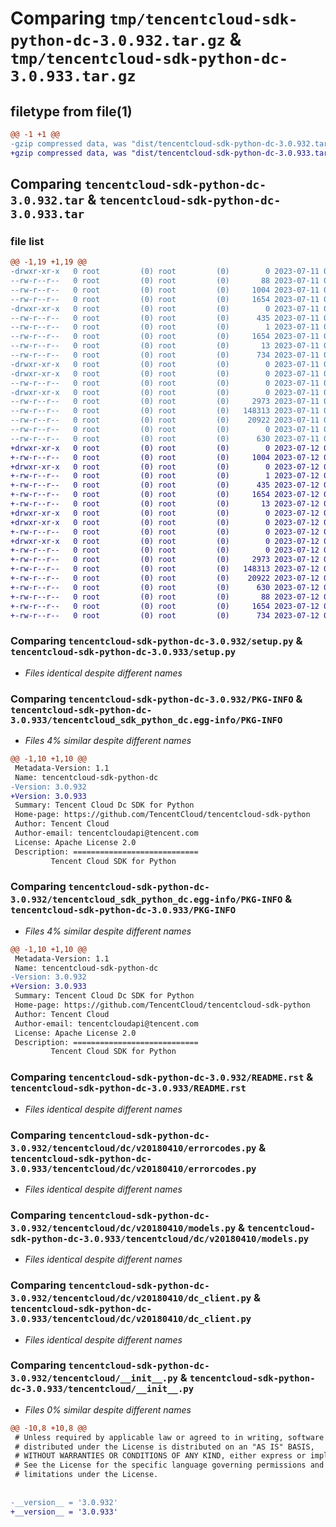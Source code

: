 # Comparing `tmp/tencentcloud-sdk-python-dc-3.0.932.tar.gz` & `tmp/tencentcloud-sdk-python-dc-3.0.933.tar.gz`

## filetype from file(1)

```diff
@@ -1 +1 @@
-gzip compressed data, was "dist/tencentcloud-sdk-python-dc-3.0.932.tar", last modified: Tue Jul 11 00:41:36 2023, max compression
+gzip compressed data, was "dist/tencentcloud-sdk-python-dc-3.0.933.tar", last modified: Wed Jul 12 00:28:04 2023, max compression
```

## Comparing `tencentcloud-sdk-python-dc-3.0.932.tar` & `tencentcloud-sdk-python-dc-3.0.933.tar`

### file list

```diff
@@ -1,19 +1,19 @@
-drwxr-xr-x   0 root         (0) root         (0)        0 2023-07-11 00:41:36.000000 tencentcloud-sdk-python-dc-3.0.932/
--rw-r--r--   0 root         (0) root         (0)       88 2023-07-11 00:41:36.000000 tencentcloud-sdk-python-dc-3.0.932/setup.cfg
--rw-r--r--   0 root         (0) root         (0)     1004 2023-07-11 00:41:36.000000 tencentcloud-sdk-python-dc-3.0.932/setup.py
--rw-r--r--   0 root         (0) root         (0)     1654 2023-07-11 00:41:36.000000 tencentcloud-sdk-python-dc-3.0.932/PKG-INFO
-drwxr-xr-x   0 root         (0) root         (0)        0 2023-07-11 00:41:36.000000 tencentcloud-sdk-python-dc-3.0.932/tencentcloud_sdk_python_dc.egg-info/
--rw-r--r--   0 root         (0) root         (0)      435 2023-07-11 00:41:36.000000 tencentcloud-sdk-python-dc-3.0.932/tencentcloud_sdk_python_dc.egg-info/SOURCES.txt
--rw-r--r--   0 root         (0) root         (0)        1 2023-07-11 00:41:36.000000 tencentcloud-sdk-python-dc-3.0.932/tencentcloud_sdk_python_dc.egg-info/dependency_links.txt
--rw-r--r--   0 root         (0) root         (0)     1654 2023-07-11 00:41:36.000000 tencentcloud-sdk-python-dc-3.0.932/tencentcloud_sdk_python_dc.egg-info/PKG-INFO
--rw-r--r--   0 root         (0) root         (0)       13 2023-07-11 00:41:36.000000 tencentcloud-sdk-python-dc-3.0.932/tencentcloud_sdk_python_dc.egg-info/top_level.txt
--rw-r--r--   0 root         (0) root         (0)      734 2023-07-11 00:41:36.000000 tencentcloud-sdk-python-dc-3.0.932/README.rst
-drwxr-xr-x   0 root         (0) root         (0)        0 2023-07-11 00:41:36.000000 tencentcloud-sdk-python-dc-3.0.932/tencentcloud/
-drwxr-xr-x   0 root         (0) root         (0)        0 2023-07-11 00:41:36.000000 tencentcloud-sdk-python-dc-3.0.932/tencentcloud/dc/
--rw-r--r--   0 root         (0) root         (0)        0 2023-07-11 00:41:36.000000 tencentcloud-sdk-python-dc-3.0.932/tencentcloud/dc/__init__.py
-drwxr-xr-x   0 root         (0) root         (0)        0 2023-07-11 00:41:36.000000 tencentcloud-sdk-python-dc-3.0.932/tencentcloud/dc/v20180410/
--rw-r--r--   0 root         (0) root         (0)     2973 2023-07-11 00:41:36.000000 tencentcloud-sdk-python-dc-3.0.932/tencentcloud/dc/v20180410/errorcodes.py
--rw-r--r--   0 root         (0) root         (0)   148313 2023-07-11 00:41:36.000000 tencentcloud-sdk-python-dc-3.0.932/tencentcloud/dc/v20180410/models.py
--rw-r--r--   0 root         (0) root         (0)    20922 2023-07-11 00:41:36.000000 tencentcloud-sdk-python-dc-3.0.932/tencentcloud/dc/v20180410/dc_client.py
--rw-r--r--   0 root         (0) root         (0)        0 2023-07-11 00:41:36.000000 tencentcloud-sdk-python-dc-3.0.932/tencentcloud/dc/v20180410/__init__.py
--rw-r--r--   0 root         (0) root         (0)      630 2023-07-11 00:41:36.000000 tencentcloud-sdk-python-dc-3.0.932/tencentcloud/__init__.py
+drwxr-xr-x   0 root         (0) root         (0)        0 2023-07-12 00:28:04.000000 tencentcloud-sdk-python-dc-3.0.933/
+-rw-r--r--   0 root         (0) root         (0)     1004 2023-07-12 00:28:04.000000 tencentcloud-sdk-python-dc-3.0.933/setup.py
+drwxr-xr-x   0 root         (0) root         (0)        0 2023-07-12 00:28:04.000000 tencentcloud-sdk-python-dc-3.0.933/tencentcloud_sdk_python_dc.egg-info/
+-rw-r--r--   0 root         (0) root         (0)        1 2023-07-12 00:28:04.000000 tencentcloud-sdk-python-dc-3.0.933/tencentcloud_sdk_python_dc.egg-info/dependency_links.txt
+-rw-r--r--   0 root         (0) root         (0)      435 2023-07-12 00:28:04.000000 tencentcloud-sdk-python-dc-3.0.933/tencentcloud_sdk_python_dc.egg-info/SOURCES.txt
+-rw-r--r--   0 root         (0) root         (0)     1654 2023-07-12 00:28:04.000000 tencentcloud-sdk-python-dc-3.0.933/tencentcloud_sdk_python_dc.egg-info/PKG-INFO
+-rw-r--r--   0 root         (0) root         (0)       13 2023-07-12 00:28:04.000000 tencentcloud-sdk-python-dc-3.0.933/tencentcloud_sdk_python_dc.egg-info/top_level.txt
+drwxr-xr-x   0 root         (0) root         (0)        0 2023-07-12 00:28:04.000000 tencentcloud-sdk-python-dc-3.0.933/tencentcloud/
+drwxr-xr-x   0 root         (0) root         (0)        0 2023-07-12 00:28:04.000000 tencentcloud-sdk-python-dc-3.0.933/tencentcloud/dc/
+-rw-r--r--   0 root         (0) root         (0)        0 2023-07-12 00:28:04.000000 tencentcloud-sdk-python-dc-3.0.933/tencentcloud/dc/__init__.py
+drwxr-xr-x   0 root         (0) root         (0)        0 2023-07-12 00:28:04.000000 tencentcloud-sdk-python-dc-3.0.933/tencentcloud/dc/v20180410/
+-rw-r--r--   0 root         (0) root         (0)        0 2023-07-12 00:28:04.000000 tencentcloud-sdk-python-dc-3.0.933/tencentcloud/dc/v20180410/__init__.py
+-rw-r--r--   0 root         (0) root         (0)     2973 2023-07-12 00:28:04.000000 tencentcloud-sdk-python-dc-3.0.933/tencentcloud/dc/v20180410/errorcodes.py
+-rw-r--r--   0 root         (0) root         (0)   148313 2023-07-12 00:28:04.000000 tencentcloud-sdk-python-dc-3.0.933/tencentcloud/dc/v20180410/models.py
+-rw-r--r--   0 root         (0) root         (0)    20922 2023-07-12 00:28:04.000000 tencentcloud-sdk-python-dc-3.0.933/tencentcloud/dc/v20180410/dc_client.py
+-rw-r--r--   0 root         (0) root         (0)      630 2023-07-12 00:28:04.000000 tencentcloud-sdk-python-dc-3.0.933/tencentcloud/__init__.py
+-rw-r--r--   0 root         (0) root         (0)       88 2023-07-12 00:28:04.000000 tencentcloud-sdk-python-dc-3.0.933/setup.cfg
+-rw-r--r--   0 root         (0) root         (0)     1654 2023-07-12 00:28:04.000000 tencentcloud-sdk-python-dc-3.0.933/PKG-INFO
+-rw-r--r--   0 root         (0) root         (0)      734 2023-07-12 00:28:04.000000 tencentcloud-sdk-python-dc-3.0.933/README.rst
```

### Comparing `tencentcloud-sdk-python-dc-3.0.932/setup.py` & `tencentcloud-sdk-python-dc-3.0.933/setup.py`

 * *Files identical despite different names*

### Comparing `tencentcloud-sdk-python-dc-3.0.932/PKG-INFO` & `tencentcloud-sdk-python-dc-3.0.933/tencentcloud_sdk_python_dc.egg-info/PKG-INFO`

 * *Files 4% similar despite different names*

```diff
@@ -1,10 +1,10 @@
 Metadata-Version: 1.1
 Name: tencentcloud-sdk-python-dc
-Version: 3.0.932
+Version: 3.0.933
 Summary: Tencent Cloud Dc SDK for Python
 Home-page: https://github.com/TencentCloud/tencentcloud-sdk-python
 Author: Tencent Cloud
 Author-email: tencentcloudapi@tencent.com
 License: Apache License 2.0
 Description: ============================
         Tencent Cloud SDK for Python
```

### Comparing `tencentcloud-sdk-python-dc-3.0.932/tencentcloud_sdk_python_dc.egg-info/PKG-INFO` & `tencentcloud-sdk-python-dc-3.0.933/PKG-INFO`

 * *Files 4% similar despite different names*

```diff
@@ -1,10 +1,10 @@
 Metadata-Version: 1.1
 Name: tencentcloud-sdk-python-dc
-Version: 3.0.932
+Version: 3.0.933
 Summary: Tencent Cloud Dc SDK for Python
 Home-page: https://github.com/TencentCloud/tencentcloud-sdk-python
 Author: Tencent Cloud
 Author-email: tencentcloudapi@tencent.com
 License: Apache License 2.0
 Description: ============================
         Tencent Cloud SDK for Python
```

### Comparing `tencentcloud-sdk-python-dc-3.0.932/README.rst` & `tencentcloud-sdk-python-dc-3.0.933/README.rst`

 * *Files identical despite different names*

### Comparing `tencentcloud-sdk-python-dc-3.0.932/tencentcloud/dc/v20180410/errorcodes.py` & `tencentcloud-sdk-python-dc-3.0.933/tencentcloud/dc/v20180410/errorcodes.py`

 * *Files identical despite different names*

### Comparing `tencentcloud-sdk-python-dc-3.0.932/tencentcloud/dc/v20180410/models.py` & `tencentcloud-sdk-python-dc-3.0.933/tencentcloud/dc/v20180410/models.py`

 * *Files identical despite different names*

### Comparing `tencentcloud-sdk-python-dc-3.0.932/tencentcloud/dc/v20180410/dc_client.py` & `tencentcloud-sdk-python-dc-3.0.933/tencentcloud/dc/v20180410/dc_client.py`

 * *Files identical despite different names*

### Comparing `tencentcloud-sdk-python-dc-3.0.932/tencentcloud/__init__.py` & `tencentcloud-sdk-python-dc-3.0.933/tencentcloud/__init__.py`

 * *Files 0% similar despite different names*

```diff
@@ -10,8 +10,8 @@
 # Unless required by applicable law or agreed to in writing, software
 # distributed under the License is distributed on an "AS IS" BASIS,
 # WITHOUT WARRANTIES OR CONDITIONS OF ANY KIND, either express or implied.
 # See the License for the specific language governing permissions and
 # limitations under the License.
 
 
-__version__ = '3.0.932'
+__version__ = '3.0.933'
```

